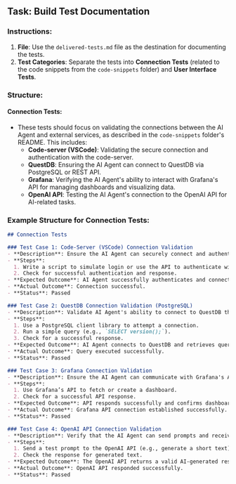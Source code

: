 ## Task: Build Test Documentation

### Instructions:
1. **File**: Use the `delivered-tests.md` file as the destination for documenting the tests.
2. **Test Categories**: Separate the tests into **Connection Tests** (related to the code snippets from the `code-snippets` folder) and **User Interface Tests**.

### Structure:

#### **Connection Tests**:
- These tests should focus on validating the connections between the AI Agent and external services, as described in the `code-snippets` folder's README. This includes:
  - **Code-server (VSCode)**: Validating the secure connection and authentication with the code-server.
  - **QuestDB**: Ensuring the AI Agent can connect to QuestDB via PostgreSQL or REST API.
  - **Grafana**: Verifying the AI Agent's ability to interact with Grafana's API for managing dashboards and visualizing data.
  - **OpenAI API**: Testing the AI Agent's connection to the OpenAI API for AI-related tasks.

### Example Structure for Connection Tests:

```markdown
## Connection Tests

### Test Case 1: Code-Server (VSCode) Connection Validation
- **Description**: Ensure the AI Agent can securely connect and authenticate with the code-server instance over HTTPS.
- **Steps**:
  1. Write a script to simulate login or use the API to authenticate with the code-server.
  2. Check for successful authentication and response.
- **Expected Outcome**: AI Agent successfully authenticates and connects to the code-server.
- **Actual Outcome**: Connection successful.
- **Status**: Passed

### Test Case 2: QuestDB Connection Validation (PostgreSQL)
- **Description**: Validate AI Agent's ability to connect to QuestDB through the PostgreSQL interface.
- **Steps**:
  1. Use a PostgreSQL client library to attempt a connection.
  2. Run a simple query (e.g., `SELECT version();`).
  3. Check for a successful response.
- **Expected Outcome**: AI Agent connects to QuestDB and retrieves query results.
- **Actual Outcome**: Query executed successfully.
- **Status**: Passed

### Test Case 3: Grafana Connection Validation
- **Description**: Ensure the AI Agent can communicate with Grafana's API for dashboard management.
- **Steps**:
  1. Use Grafana’s API to fetch or create a dashboard.
  2. Check for a successful API response.
- **Expected Outcome**: API responds successfully and confirms dashboard interaction.
- **Actual Outcome**: Grafana API connection established successfully.
- **Status**: Passed

### Test Case 4: OpenAI API Connection Validation
- **Description**: Verify that the AI Agent can send prompts and receive responses from the OpenAI API.
- **Steps**:
  1. Send a test prompt to the OpenAI API (e.g., generate a short text).
  2. Check the response for generated text.
- **Expected Outcome**: The OpenAI API returns a valid AI-generated response.
- **Actual Outcome**: OpenAI API responded successfully.
- **Status**: Passed
